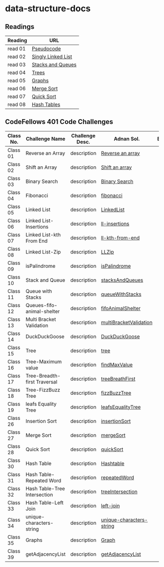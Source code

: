 # data-structure-docs

## Readings

**Reading**     | **URL**
------------ | -------------
read 01     | [Pseudocode](https://codefellows.github.io/common_curriculum/data_structures_and_algorithms/Pseudocode)
read 02     | [Singly Linked List](https://codefellows.github.io/common_curriculum/data_structures_and_algorithms/Code_401/class-05/resources/singly_linked_list.html)
read 03     | [Stacks and Queues](https://codefellows.github.io/common_curriculum/data_structures_and_algorithms/Code_401/class-10/resources/stacks_and_queues.html)
read 04     | [Trees](https://codefellows.github.io/common_curriculum/data_structures_and_algorithms/Code_401/class-15/resources/Trees.html)
read 05     | [Graphs](https://codefellows.github.io/common_curriculum/data_structures_and_algorithms/Code_401/class-35/resources/graphs.html)
read 06     | [Merge Sort](https://codefellows.github.io/common_curriculum/data_structures_and_algorithms/Code_401/class-29/interview-01.html)
read 07     | [Quick Sort](https://codefellows.github.io/common_curriculum/data_structures_and_algorithms/Code_401/class-29/interview-02.html)
read 08     | [Hash Tables](https://codefellows.github.io/common_curriculum/data_structures_and_algorithms/Code_401/class-30/resources/Hashtables.html)

## CodeFellows 401 Code Challenges

**Class No.** | **Challenge Name** | **Challenge Desc.** | **Adnan Sol.** | **BLOG**
------------ | ------------- | ------------- | ------------- | -------------
Class 01 | Reverse an Array | description | [Reverse an array](https://github.com/adnan-401-advanced-javascript/data-structures-and-algorithms/tree/master/challenges/ArrayReverse) |
Class 02 | Shift an Array | description | [Shift an array](https://github.com/adnan-401-advanced-javascript/data-structures-and-algorithms/tree/master/challenges/arrayShift) |
Class 03 | Binary Search | description | [Binary Search](https://github.com/adnan-401-advanced-javascript/data-structures-and-algorithms/tree/master/challenges/binarySearch) |
Class 04 | Fibonacci | description | [fibonacci](https://repl.it/@amuammer/fibonacci) |
Class 05 | Linked List | description | [LinkedList](https://github.com/adnan-401-advanced-javascript/data-structures-and-algorithms/tree/linked-list/Data-Structures/LinkedList) |
Class 06 | Linked List-Insertions | description | [ll-insertions](https://github.com/adnan-401-advanced-javascript/data-structures-and-algorithms/tree/linked-list/Data-Structures/LinkedList) |
Class 07 | Linked List-kth From End | description | [ll-kth-from-end](https://github.com/adnan-401-advanced-javascript/data-structures-and-algorithms/tree/linked-list/Data-Structures/LinkedList) |
Class 08 | Linked List-Zip | description | [LLZip](https://github.com/adnan-401-advanced-javascript/data-structures-and-algorithms/tree/master/Data-Structures/LLZip) |
Class 09 | isPalindrome | description | [isPalindrome](https://github.com/adnan-401-advanced-javascript/data-structures-and-algorithms/tree/master/Data-Structures/LinkedList) |
Class 10 | Stack and Queue | description | [stacksAndQueues](https://github.com/adnan-401-advanced-javascript/data-structures-and-algorithms/tree/master/Data-Structures/stacksAndQueues) |
Class 11 | Queue with Stacks | description | [queueWithStacks](https://github.com/adnan-401-advanced-javascript/data-structures-and-algorithms/tree/master/challenges/queueWithStack) |
Class 12 | Queues-fifo-animal-shelter | description | [fifoAnimalShelter](https://github.com/adnan-401-advanced-javascript/data-structures-and-algorithms/tree/master/challenges/fifoAnimalShelter) |
Class 13 | Multi Bracket Validation | description | [multiBracketValidation](https://github.com/adnan-401-advanced-javascript/data-structures-and-algorithms/tree/master/challenges/multiBracketValidation) |
Class 14 | DuckDuckGoose | description | [DuckDuckGoose](https://github.com/adnan-401-advanced-javascript/data-structures-and-algorithms/tree/master/challenges/DuckDuckGoose) |
Class 15 | Tree | description | [tree](https://github.com/adnan-401-advanced-javascript/data-structures-and-algorithms/tree/master/challenges/tree) |
Class 16 | Tree-Maximum value | description | [findMaxValue](https://github.com/adnan-401-advanced-javascript/data-structures-and-algorithms/tree/master/challenges/treeFindMax) |
Class 17 | Tree-Breadth-first Traversal | description | [treeBreathFirst](https://github.com/adnan-401-advanced-javascript/data-structures-and-algorithms/tree/master/challenges/treeBreathFirst) |
Class 18 | Tree-FizzBuzz Tree | description | [fizzBuzzTree](https://github.com/adnan-401-advanced-javascript/data-structures-and-algorithms/tree/master/challenges/fizzBuzzTree) |
Class 19 | leafs Equality Tree | description | [leafsEqualityTree](https://github.com/adnan-401-advanced-javascript/data-structures-and-algorithms/tree/master/challenges/leafsEqualityTree) |
Class 26 | Insertion Sort | description | [insertionSort](https://github.com/adnan-401-advanced-javascript/data-structures-and-algorithms/tree/master/challenges/insertionSort) |
Class 27 | Merge Sort | description | [mergeSort](https://github.com/adnan-401-advanced-javascript/data-structures-and-algorithms/tree/master/challenges/mergeSort) |
Class 28 | Quick Sort | description | [quickSort](https://github.com/adnan-401-advanced-javascript/data-structures-and-algorithms/tree/master/challenges/quickSort) |
Class 30 | Hash Table | description | [Hashtable](https://github.com/adnan-401-advanced-javascript/data-structures-and-algorithms/tree/master/Data-Structures/HashTable) |
Class 31 | Hash Table-Repeated Word | description | [repeatedWord](https://github.com/adnan-401-advanced-javascript/data-structures-and-algorithms/tree/master/challenges/repeated-word) |
Class 32 | Hash Table-Tree Intersection | description | [treeIntersection](https://github.com/adnan-401-advanced-javascript/data-structures-and-algorithms/tree/master/challenges/treeIntersection) |
Class 33 | Hash Table-Left Join | description | [left-join](https://github.com/adnan-401-advanced-javascript/data-structures-and-algorithms/tree/master/challenges/left-join) |
Class 34 | unique-characters-string | description | [unique-characters-string](https://github.com/adnan-401-advanced-javascript/data-structures-and-algorithms/tree/master/challenges/unique-characters-string) |
Class 35 | Graphs | description | [Graph](https://github.com/adnan-401-advanced-javascript/data-structures-and-algorithms/tree/master/Data-Structures/Graph) |
Class 39 | getAdjacencyList | description | [getAdjacencyList](https://github.com/adnan-401-advanced-javascript/data-structures-and-algorithms/tree/master/Data-Structures/Graph) |
